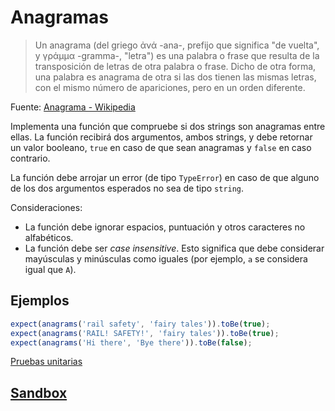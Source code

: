 # Anagramas

> Un anagrama (del griego ἀνά -ana-, prefijo que significa "de vuelta", y γράμμα
> -gramma-, "letra") es una palabra o frase que resulta de la transposición de
> letras de otra palabra o frase. Dicho de otra forma, una palabra es anagrama
> de otra si las dos tienen las mismas letras, con el mismo número de
> apariciones, pero en un orden diferente.

Fuente: [Anagrama - Wikipedia](https://es.wikipedia.org/wiki/Anagrama)

Implementa una función que compruebe si dos strings son anagramas entre ellas.
La función recibirá dos argumentos, ambos strings, y debe retornar un valor
booleano, `true` en caso de que sean anagramas y `false` en caso contrario.

La función debe arrojar un error (de tipo `TypeError`) en caso de que alguno de
los dos argumentos esperados no sea de tipo `string`.

Consideraciones:

* La función debe ignorar espacios, puntuación y otros caracteres no
  alfabéticos.
* La función debe ser _case insensitive_. Esto significa que debe considerar
  mayúsculas y minúsculas como iguales (por ejemplo, `a` se considera igual que
  `A`).

## Ejemplos

```js
expect(anagrams('rail safety', 'fairy tales')).toBe(true);
expect(anagrams('RAIL! SAFETY!', 'fairy tales')).toBe(true);
expect(anagrams('Hi there', 'Bye there')).toBe(false);
```

[Pruebas unitarias](./test/anagrams.spec.js)

## [Sandbox](https://lab.cs50.io/Laboratoria/job-application-public/main/02-tech-mentoring/exercises/10-anagrams/boilerplate/)
